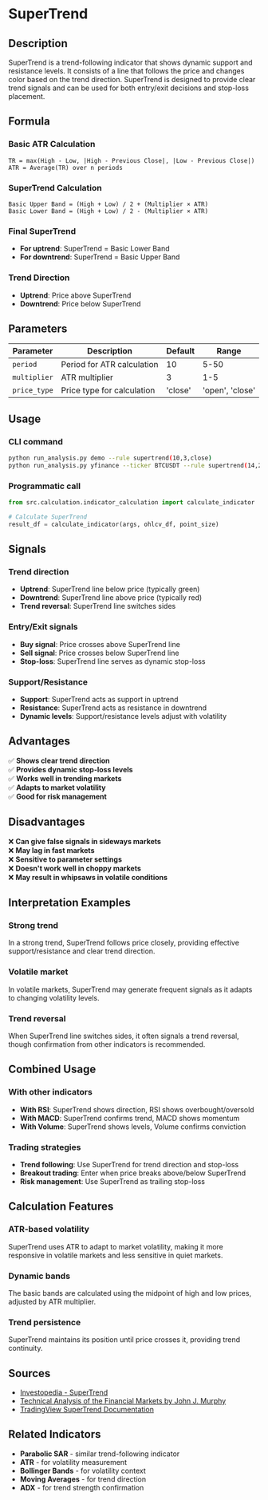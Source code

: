 # SuperTrend

## Description

SuperTrend is a trend-following indicator that shows dynamic support and resistance levels. It consists of a line that follows the price and changes color based on the trend direction. SuperTrend is designed to provide clear trend signals and can be used for both entry/exit decisions and stop-loss placement.

## Formula

### Basic ATR Calculation
```
TR = max(High - Low, |High - Previous Close|, |Low - Previous Close|)
ATR = Average(TR) over n periods
```

### SuperTrend Calculation
```
Basic Upper Band = (High + Low) / 2 + (Multiplier × ATR)
Basic Lower Band = (High + Low) / 2 - (Multiplier × ATR)
```

### Final SuperTrend
- **For uptrend**: SuperTrend = Basic Lower Band
- **For downtrend**: SuperTrend = Basic Upper Band

### Trend Direction
- **Uptrend**: Price above SuperTrend
- **Downtrend**: Price below SuperTrend

## Parameters

| Parameter | Description | Default | Range |
|-----------|-------------|---------|-------|
| `period` | Period for ATR calculation | 10 | 5-50 |
| `multiplier` | ATR multiplier | 3 | 1-5 |
| `price_type` | Price type for calculation | 'close' | 'open', 'close' |

## Usage

### CLI command
```bash
python run_analysis.py demo --rule supertrend(10,3,close)
python run_analysis.py yfinance --ticker BTCUSDT --rule supertrend(14,2.5,open)
```

### Programmatic call
```python
from src.calculation.indicator_calculation import calculate_indicator

# Calculate SuperTrend
result_df = calculate_indicator(args, ohlcv_df, point_size)
```

## Signals

### Trend direction
- **Uptrend**: SuperTrend line below price (typically green)
- **Downtrend**: SuperTrend line above price (typically red)
- **Trend reversal**: SuperTrend line switches sides

### Entry/Exit signals
- **Buy signal**: Price crosses above SuperTrend line
- **Sell signal**: Price crosses below SuperTrend line
- **Stop-loss**: SuperTrend line serves as dynamic stop-loss

### Support/Resistance
- **Support**: SuperTrend acts as support in uptrend
- **Resistance**: SuperTrend acts as resistance in downtrend
- **Dynamic levels**: Support/resistance levels adjust with volatility

## Advantages

✅ **Shows clear trend direction**  
✅ **Provides dynamic stop-loss levels**  
✅ **Works well in trending markets**  
✅ **Adapts to market volatility**  
✅ **Good for risk management**  

## Disadvantages

❌ **Can give false signals in sideways markets**  
❌ **May lag in fast markets**  
❌ **Sensitive to parameter settings**  
❌ **Doesn't work well in choppy markets**  
❌ **May result in whipsaws in volatile conditions**  

## Interpretation Examples

### Strong trend
In a strong trend, SuperTrend follows price closely, providing effective support/resistance and clear trend direction.

### Volatile market
In volatile markets, SuperTrend may generate frequent signals as it adapts to changing volatility levels.

### Trend reversal
When SuperTrend line switches sides, it often signals a trend reversal, though confirmation from other indicators is recommended.

## Combined Usage

### With other indicators
- **With RSI**: SuperTrend shows direction, RSI shows overbought/oversold
- **With MACD**: SuperTrend confirms trend, MACD shows momentum
- **With Volume**: SuperTrend shows levels, Volume confirms conviction

### Trading strategies
- **Trend following**: Use SuperTrend for trend direction and stop-loss
- **Breakout trading**: Enter when price breaks above/below SuperTrend
- **Risk management**: Use SuperTrend as trailing stop-loss

## Calculation Features

### ATR-based volatility
SuperTrend uses ATR to adapt to market volatility, making it more responsive in volatile markets and less sensitive in quiet markets.

### Dynamic bands
The basic bands are calculated using the midpoint of high and low prices, adjusted by ATR multiplier.

### Trend persistence
SuperTrend maintains its position until price crosses it, providing trend continuity.

## Sources

- [Investopedia - SuperTrend](https://www.investopedia.com/terms/s/supertrend.asp)
- [Technical Analysis of the Financial Markets by John J. Murphy](https://www.amazon.com/Technical-Analysis-Financial-Markets-Comprehensive/dp/0735200661)
- [TradingView SuperTrend Documentation](https://www.tradingview.com/support/solutions/43000516354-supertrend/)

## Related Indicators

- **Parabolic SAR** - similar trend-following indicator
- **ATR** - for volatility measurement
- **Bollinger Bands** - for volatility context
- **Moving Averages** - for trend direction
- **ADX** - for trend strength confirmation 
